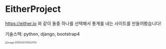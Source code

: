 # EitherProject

https://either.io 와 같이 둘중 하나를 선택해서 통계를 내는 사이트를 만들어봤습니다!

 기술스택: python, django, bootstrap4

<img src="./image/image-20200427215221703.png" alt="image-20200427215221703" style="zoom:50%;" />

